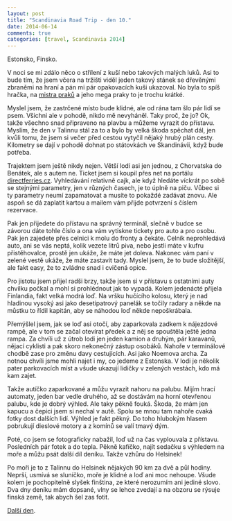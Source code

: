 ```yaml
---
layout: post
title: "Scandinavia Road Trip - den 10."
date: 2014-06-14
comments: true
categories: [travel, Scandinavia 2014]
---
```


Estonsko, Finsko.

<!--more-->

V noci se mi zdálo něco o střílení z kuší nebo takových malých luků. Asi to bude tím, že jsem včera na tržišti viděl jeden takový stánek se dřevěnými zbraněmi na hraní a pán mi pár opakovacích kuši ukazoval. No byla to spíš hračka, na [mistra praků](https://www.youtube.com/watch?v=Kb_QgbSnDZk) a jeho mega praky to je trochu krátké.

Myslel jsem, že zastrčené místo bude klidné, ale od rána tam šlo pár lidí se psem. Všichni ale v pohodě, nikdo mě nevyháněl. Taky proč, že jo? Ok, takže všechno snad připraveno na plavbu a můžeme vyrazit do přístavu. Myslím, že den v Talinnu stál za to a bylo by velká škoda spěchat dál, jen kvůli tomu, že jsem si večer před cestou vytyčil nějaký hrubý plán cesty. Kilometry se dají v pohodě dohnat po státovkách ve Skandinávii, když bude potřeba.

Trajektem jsem ještě nikdy nejen. Větší lodí asi jen jednou, z Chorvatska do Benátek, ale s autem ne. Ticket jsem si koupil přes net na portálu [directferries.cz](http://directferries.cz/). Vyhledávání relativně cajk, ale když hledáte víckrát po sobě se stejnými parametry, jen v různých časech, je to úplně na piču. Vůbec si ty parametry neumí zapamatovat a musíte to pokaždé zadávat znovu. Ale aspoň se dá zaplatit kartou a mailem vám přijde potvrzení s číslem rezervace.

Pak jen přijedete do přístavu na správný terminál, slečně v budce se závorou dáte tohle číslo a ona vám vytiskne tickety pro auto a pro osobu. Pak jen zajedete přes celnici k molu do fronty a čekáte. Celník neprohledává auto, ani se vás neptá, kolik vezete litrů piva, nebo jestli máte v kufru přistěhovalce, prostě jen ukáže, že máte jet doleva. Nakonec vám paní v zelené vestě ukáže, že máte zastavit tady. Myslel jsem, že to bude složitější, ale fakt easy, že to zvládne snad i cvičená opice.

Pro jistotu jsem přijel radši brzy, takže jsem si v přístavu s ostatními auty chvilku počkal a mohl si prohlédnout jak to vypadá. Kolem jedenácté přijela Finlandia, fakt velká modrá loď. Na vršku hučícího kolosu, který je nad hladinou vysoký asi jako desetipatrový panelák se točily radary a někde na můstku to řídil kapitán, aby se náhodou loď někde nepoškrábala.

Přemýšlel jsem, jak se loď asi otočí, aby zaparkovala zadkem k nájezdové rampě, ale v tom se začal otevírat předek a z něj se spouštěla ještě jedna rampa. Za chvíli už z útrob lodi jen jeden kamion a druhým, pár karavanů, nějací cyklisti a pak skoro nekonečný zástup osobáků. Nahoře v terminálové chodbě zase pro změnu davy cestujících. Asi jako Noemova archa. Za notnou chvíli jsme mohli najet i my, co jedeme z Estonska. V lodi je několik pater parkovacích míst a všude ukazují lidičky v zelených vestách, kdo má kam zajet.

Takže autíčko zaparkované a můžu vyrazit nahoru na palubu. Míjím hrací automaty, jeden bar vedle druhého, až se dostávám na horní otevřenou palubu, kde je dobrý výhled. Ale taky pěkně fouká. Škoda, že mám jen kapucu a čepici jsem si nechal v autě. Spolu se mnou tam nahoře cvaká fotky dost dalších lidí. Výhled je fakt pěkný. Do toho hlubokým hlasem pobrukují dieslové motory a z komínů se valí tmavý dým.

Poté, co jsem se fotograficky nabažil, loď už na čas vyplouvala z přístavu. Posledních pár fotek a do tepla. Pěkně kafíčko, najít sedačku s výhledem na moře a můžu psát další díl deníku. Takže vzhůru do Helsinek!

Po moři je to z Talinnu do Helsinek nějakých 90 km za dvě a půl hodiny. Neprší, usmívá se sluníčko, moře je klidné a loď ani moc nehoupe. Všude kolem je pochopitelně slyšek finština, ze které nerozumím ani jediné slovo. Dva dny deníku mám dopsané, vlny se lehce zvedají a na obzoru se rýsuje finská země, tak abych šel zas fotit.

[Další den](/blog/2014/scandinavia-road-trip-day-11/).

